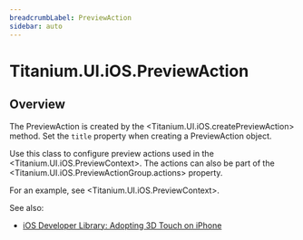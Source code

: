 ```yaml
---
breadcrumbLabel: PreviewAction
sidebar: auto
---
```


# Titanium.UI.iOS.PreviewAction

<ProxySummary/>

## Overview

The PreviewAction is created by the <Titanium.UI.iOS.createPreviewAction> method. Set the
`title` property when creating a PreviewAction object.

Use this class to configure preview actions used in the <Titanium.UI.iOS.PreviewContext>. The actions
can also be part of the <Titanium.UI.iOS.PreviewActionGroup.actions> property.

For an example, see <Titanium.UI.iOS.PreviewContext>.

See also:

* [iOS Developer Library: Adopting 3D Touch on iPhone](https://developer.apple.com/library/content/documentation/UserExperience/Conceptual/Adopting3DTouchOniPhone/3DTouchAPIs.html)

<ApiDocs/>
